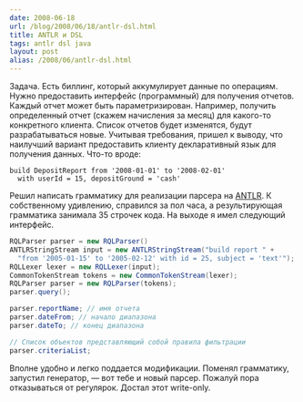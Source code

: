 ```yaml
---
date: 2008-06-18
url: /blog/2008/06/18/antlr-dsl.html
title: ANTLR и DSL
tags: antlr dsl java
layout: post
alias: /2008/06/antlr-dsl.html
---
```

Задача. Есть биллинг, который аккумулирует данные по операциям. Нужно предоставить интерфейс (программный) для получения отчетов. Каждый отчет может быть параметризирован. Например, получить определенный отчет (скажем начисления за месяц) для какого-то конкретного клиента. Список отчетов будет изменятся, будут разрабатываться новые. Учитывая требования, пришел к выводу, что наилучший вариант предоставить клиенту декларативный язык для получения данных. Что-то вроде:

    build DepositReport from '2008-01-01' to '2008-02-01'
      with userId = 15, depositGround = 'cash'

Решил написать грамматику для реализации парсера на [ANTLR][ref-antlr]. К собственному удивлению, справился за пол часа, а результирующая грамматика занимала 35 строчек кода. На выходе я имел следующий интерфейс.

```java
RQLParser parser = new RQLParser()
ANTLRStringStream input = new ANTLRStringStream("build report " + 
  "from '2005-01-15' to '2005-02-12' with id = 25, subject = 'text'");
RQLLexer lexer = new RQLLexer(input);
CommonTokenStream tokens = new CommonTokenStream(lexer);
RQLParser parser = new RQLParser(tokens);
parser.query();

parser.reportName; // имя отчета
parser.dateFrom; // начало диапазона
parser.dateTo; // конец диапазона

// Список объектов представляющий собой правила фильтрации
parser.criteriaList;
```

Вполне удобно и легко поддается модификации. Поменял грамматику, запустил генератор, — вот тебе и новый парсер. Пожалуй пора отказываться от регулярок. Достал этот write-only.

[ref-antlr]: http://www.antlr.org/
